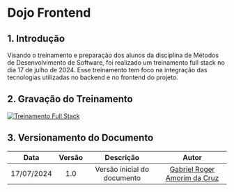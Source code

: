 # Dojo Frontend

## 1. Introdução

Visando o treinamento e preparação dos alunos da disciplina de Métodos de Desenvolvimento de Software, foi realizado um treinamento full stack no dia 17 de julho de 2024. Esse treinamento tem foco na integração das tecnologias utilizadas no backend e no frontend do projeto.

## 2. Gravação do Treinamento

[![Treinamento Full Stack](https://img.youtube.com/vi/4dmmTMhSEmk/maxresdefault.jpg)](https://www.youtube.com/watch?v=4dmmTMhSEmk)

## 3. Versionamento do Documento

| Data | Versão | Descrição | Autor |
| :-----: | :-------------: | :---------------: | :-: |
| 17/07/2024 | 1.0 | Versão inicial do documento | [Gabriel Roger Amorim da Cruz](https://github.com/GabrielRoger07) |